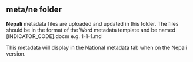 ## meta/ne folder

**Nepali** metadata files are uploaded and updated in this folder. The files should be in the format of the Word metadata template and be named [INDICATOR_CODE].docm e.g. 1-1-1.md


This metadata will display in the National metadata tab when on the Nepali version.
